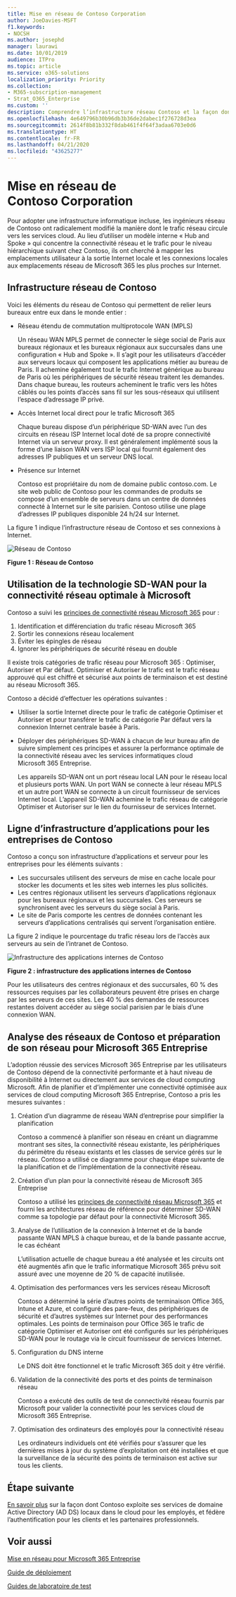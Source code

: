 ```yaml
---
title: Mise en réseau de Contoso Corporation
author: JoeDavies-MSFT
f1.keywords:
- NOCSH
ms.author: josephd
manager: laurawi
ms.date: 10/01/2019
audience: ITPro
ms.topic: article
ms.service: o365-solutions
localization_priority: Priority
ms.collection:
- M365-subscription-management
- Strat_O365_Enterprise
ms.custom: ''
description: Comprendre l’infrastructure réseau Contoso et la façon dont elle utilise la technologie SD-WAN pour assurer la performance optimale de la connectivité réseau avec les services cloud Microsoft 365 Entreprise.
ms.openlocfilehash: 4e649796b30b96db3b36de2dabec1f276728d3ea
ms.sourcegitcommit: 2614f8b81b332f8dab461f4f64f3adaa6703e0d6
ms.translationtype: HT
ms.contentlocale: fr-FR
ms.lasthandoff: 04/21/2020
ms.locfileid: "43625277"
---
```

# <a name="networking-for-the-contoso-corporation"></a>Mise en réseau de Contoso Corporation

Pour adopter une infrastructure informatique incluse, les ingénieurs réseau de Contoso ont radicalement modifié la manière dont le trafic réseau circule vers les services cloud. Au lieu d’utiliser un modèle interne « Hub and Spoke » qui concentre la connectivité réseau et le trafic pour le niveau hiérarchique suivant chez Contoso, ils ont cherché à mapper les emplacements utilisateur à la sortie Internet locale et les connexions locales aux emplacements réseau de Microsoft 365 les plus proches sur Internet.

## <a name="contosos-networking-infrastructure"></a>Infrastructure réseau de Contoso

Voici les éléments du réseau de Contoso qui permettent de relier leurs bureaux entre eux dans le monde entier :

- Réseau étendu de commutation multiprotocole WAN (MPLS) 

  Un réseau WAN MPLS permet de connecter le siège social de Paris aux bureaux régionaux et les bureaux régionaux aux succursales dans une configuration « Hub and Spoke ». Il s’agit pour les utilisateurs d’accéder aux serveurs locaux qui composent les applications métier au bureau de Paris. Il achemine également tout le trafic Internet générique au bureau de Paris où les périphériques de sécurité réseau traitent les demandes. Dans chaque bureau, les routeurs acheminent le trafic vers les hôtes câblés ou les points d’accès sans fil sur les sous-réseaux qui utilisent l’espace d’adressage IP privé.

- Accès Internet local direct pour le trafic Microsoft 365

  Chaque bureau dispose d’un périphérique SD-WAN avec l’un des circuits en réseau ISP Internet local doté de sa propre connectivité Internet via un serveur proxy. Il est généralement implémenté sous la forme d’une liaison WAN vers ISP local qui fournit également des adresses IP publiques et un serveur DNS local.

- Présence sur Internet

  Contoso est propriétaire du nom de domaine public contoso.com. Le site web public de Contoso pour les commandes de produits se compose d’un ensemble de serveurs dans un centre de données connecté à Internet sur le site parisien. Contoso utilise une plage d’adresses IP publiques disponible 24 h/24 sur Internet.

La figure 1 indique l’infrastructure réseau de Contoso et ses connexions à Internet.

![Réseau de Contoso](../media/contoso-networking/contoso-networking-fig1.png)
 
**Figure 1 : Réseau de Contoso**

## <a name="use-of-sd-wan-for-optimal-network-connectivity-to-microsoft"></a>Utilisation de la technologie SD-WAN pour la connectivité réseau optimale à Microsoft

Contoso a suivi les [principes de connectivité réseau Microsoft 365](https://docs.microsoft.com/office365/enterprise/office-365-network-connectivity-principles) pour :

1. Identification et différenciation du trafic réseau Microsoft 365
2. Sortir les connexions réseau localement
3. Éviter les épingles de réseau
4. Ignorer les périphériques de sécurité réseau en double

Il existe trois catégories de trafic réseau pour Microsoft 365 : Optimiser, Autoriser et Par défaut. Optimiser et Autoriser le trafic est le trafic réseau approuvé qui est chiffré et sécurisé aux points de terminaison et est destiné au réseau Microsoft 365.

Contoso a décidé d’effectuer les opérations suivantes :

- Utiliser la sortie Internet directe pour le trafic de catégorie Optimiser et Autoriser et pour transférer le trafic de catégorie Par défaut vers la connexion Internet centrale basée à Paris.

- Déployer des périphériques SD-WAN à chacun de leur bureau afin de suivre simplement ces principes et assurer la performance optimale de la connectivité réseau avec les services informatiques cloud Microsoft 365 Entreprise.

  Les appareils SD-WAN ont un port réseau local LAN pour le réseau local et plusieurs ports WAN. Un port WAN se connecte à leur réseau MPLS et un autre port WAN se connecte à un circuit fournisseur de services Internet local. L’appareil SD-WAN achemine le trafic réseau de catégorie Optimiser et Autoriser sur le lien du fournisseur de services Internet.

## <a name="contosos-line-of-business-app-infrastructure"></a>Ligne d’infrastructure d’applications pour les entreprises de Contoso

Contoso a conçu son infrastructure d’applications et serveur pour les entreprises pour les éléments suivants :

- Les succursales utilisent des serveurs de mise en cache locale pour stocker les documents et les sites web internes les plus sollicités.
- Les centres régionaux utilisent les serveurs d’applications régionaux pour les bureaux régionaux et les succursales. Ces serveurs se synchronisent avec les serveurs du siège social à Paris.
- Le site de Paris comporte les centres de données contenant les serveurs d’applications centralisés qui servent l’organisation entière.

La figure 2 indique le pourcentage du trafic réseau lors de l’accès aux serveurs au sein de l’intranet de Contoso.

![Infrastructure des applications internes de Contoso](../media/contoso-networking/contoso-networking-fig2.png)
 
**Figure 2 : infrastructure des applications internes de Contoso**

Pour les utilisateurs des centres régionaux et des succursales, 60 % des ressources requises par les collaborateurs peuvent être prises en charge par les serveurs de ces sites. Les 40 % des demandes de ressources restantes doivent accéder au siège social parisien par le biais d’une connexion WAN.

## <a name="contosos-network-analysis-and-preparation-of-their-network-for-microsoft-365-enterprise"></a>Analyse des réseaux de Contoso et préparation de son réseau pour Microsoft 365 Entreprise

L’adoption réussie des services Microsoft 365 Entreprise par les utilisateurs de Contoso dépend de la connectivité performante et à haut niveau de disponibilité à Internet ou directement aux services de cloud computing Microsoft. Afin de planifier et d’implémenter une connectivité optimisée aux services de cloud computing Microsoft 365 Entreprise, Contoso a pris les mesures suivantes :

1. Création d’un diagramme de réseau WAN d’entreprise pour simplifier la planification

   Contoso a commencé à planifier son réseau en créant un diagramme montrant ses sites, la connectivité réseau existante, les périphériques du périmètre du réseau existants et les classes de service gérés sur le réseau. Contoso a utilisé ce diagramme pour chaque étape suivante de la planification et de l’implémentation de la connectivité réseau.

2. Création d’un plan pour la connectivité réseau de Microsoft 365 Entreprise

   Contoso a utilisé les [principes de connectivité réseau Microsoft 365](https://docs.microsoft.com/office365/enterprise/office-365-network-connectivity-principles) et fourni les architectures réseau de référence pour déterminer SD-WAN comme sa topologie par défaut pour la connectivité Microsoft 365.

3. Analyse de l’utilisation de la connexion à Internet et de la bande passante WAN MPLS à chaque bureau, et de la bande passante accrue, le cas échéant

   L’utilisation actuelle de chaque bureau a été analysée et les circuits ont été augmentés afin que le trafic informatique Microsoft 365 prévu soit assuré avec une moyenne de 20 % de capacité inutilisée.

4. Optimisation des performances vers les services réseau Microsoft

   Contoso a déterminé la série d’autres points de terminaison Office 365, Intune et Azure, et configuré des pare-feux, des périphériques de sécurité et d’autres systèmes sur Internet pour des performances optimales. Les points de terminaison pour Office 365 le trafic de catégorie Optimiser et Autoriser ont été configurés sur les périphériques SD-WAN pour le routage via le circuit fournisseur de services Internet.

5. Configuration du DNS interne

   Le DNS doit être fonctionnel et le trafic Microsoft 365 doit y être vérifié.

6. Validation de la connectivité des ports et des points de terminaison réseau

   Contoso a exécuté des outils de test de connectivité réseau fournis par Microsoft pour valider la connectivité pour les services cloud de Microsoft 365 Entreprise.

7. Optimisation des ordinateurs des employés pour la connectivité réseau

   Les ordinateurs individuels ont été vérifiés pour s’assurer que les dernières mises à jour du système d’exploitation ont été installées et que la surveillance de la sécurité des points de terminaison est active sur tous les clients.

## <a name="next-step"></a>Étape suivante

[En savoir plus](contoso-identity.md) sur la façon dont Contoso exploite ses services de domaine Active Directory (AD DS) locaux dans le cloud pour les employés, et fédère l’authentification pour les clients et les partenaires professionnels.

## <a name="see-also"></a>Voir aussi

[Mise en réseau pour Microsoft 365 Entreprise](networking-infrastructure.md)

[Guide de déploiement](deploy-microsoft-365-enterprise.md)

[Guides de laboratoire de test](m365-enterprise-test-lab-guides.md)
